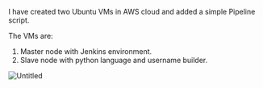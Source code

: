 
I have created two Ubuntu VMs in AWS cloud and added a simple Pipeline script.

The VMs are:
1. Master node with Jenkins environment.
2. Slave node with python language and username builder.

![Untitled](https://user-images.githubusercontent.com/121130497/210079578-25a75f39-16f0-45ed-9f5e-f87697bd5c53.png)


